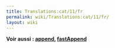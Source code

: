 ```yaml
---
title: Translations:cat/11/fr
permalink: wiki/Translations:cat/11/fr/
layout: wiki
---
```


**Voir aussi : [append](append "wikilink"),
[fastAppend](append#fastAppend "wikilink")**
